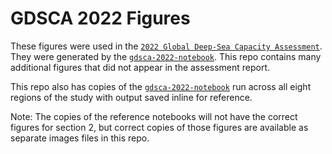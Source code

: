 # GDSCA 2022 Figures

These figures were used in the [`2022 Global Deep-Sea Capacity Assessment`](https://deepseacapacity.oceandiscoveryleague.org/). They were generated by the [`gdsca-2022-notebook`](https://github.com/ocean-discovery-league/gdsca-2022-notebook). This repo contains many additional figures that did not appear in the assessment report.

This repo also has copies of the [`gdsca-2022-notebook`](https://github.com/ocean-discovery-league/gdsca-2022-notebook) run across all eight regions of the study with output saved inline for reference.

Note: The copies of the reference notebooks will not have the correct figures for section 2, but correct copies of those figures are available as separate images files in this repo.
